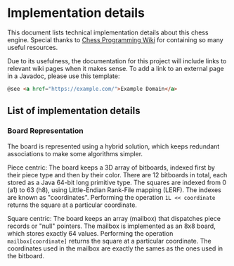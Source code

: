 # Implementation details

This document lists technical implementation details about this chess engine.
Special thanks to
[Chess Programming Wiki](https://www.chessprogramming.org/Main_Page) for
containing so many useful resources.

Due to its usefulness, the documentation for this project will include links to
relevant wiki pages when it makes sense. To add a link to an external page in a
Javadoc, please use this template:

```html
@see <a href="https://example.com/">Example Domain</a>
```

## List of implementation details

### Board Representation

The board is represented using a hybrid solution, which keeps redundant associations to make some algorithms simpler.

Piece centric: The board keeps a 3D array of bitboards, indexed first by their piece type and then by their color.
There are 12 bitboards in total, each stored as a Java 64-bit long primitive type.
The squares are indexed from 0 (a1) to 63 (h8), using Little-Endian Rank-File mapping (LERF).
The indexes are known as "coordinates".
Performing the operation `1L << coordinate` returns the square at a particular coordinate.

Square centric: The board keeps an array (mailbox) that dispatches piece records or "null" pointers.
The mailbox is implemented as an 8x8 board, which stores exactly 64 values.
Performing the operation `mailbox[coordinate]` returns the square at a particular coordinate.
The coordinates used in the mailbox are exactly the sames as the ones used in the bitboard.
